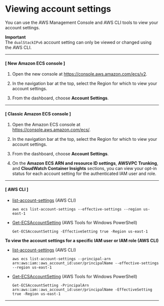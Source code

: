 # Viewing account settings<a name="ecs-viewing-longer-id-settings"></a>

You can use the AWS Management Console and AWS CLI tools to view your account settings\.

**Important**  
The `dualStackIPv6` account setting can only be viewed or changed using the AWS CLI\.

------
#### [ New Amazon ECS console ]

1. Open the new console at [https://console\.aws\.amazon\.com/ecs/v2](https://console.aws.amazon.com/ecs/v2)\.

1. In the navigation bar at the top, select the Region for which to view your account settings\. 

1. From the dashboard, choose **Account Settings**\.

------
#### [ Classic Amazon ECS console ]

1. Open the Amazon ECS console at [https://console\.aws\.amazon\.com/ecs/](https://console.aws.amazon.com/ecs/)\.

1. In the navigation bar at the top, select the Region for which to view your account settings\. 

1. From the dashboard, choose **Account Settings**\.

1. On the **Amazon ECS ARN and resource ID settings**, **AWSVPC Trunking**, and **CloudWatch Container Insights** sections, you can view your opt\-in status for each account setting for the authenticated IAM user and role\.

------
#### [ AWS CLI ]
+ [list\-account\-settings](https://docs.aws.amazon.com/cli/latest/reference/ecs/list-account-settings.html) \(AWS CLI\)

  ```
  aws ecs list-account-settings --effective-settings --region us-east-1
  ```
+ [Get\-ECSAccountSetting](https://docs.aws.amazon.com/powershell/latest/reference/items/Get-ECSAccountSetting.html) \(AWS Tools for Windows PowerShell\)

  ```
  Get-ECSAccountSetting -EffectiveSetting true -Region us-east-1
  ```

**To view the account settings for a specific IAM user or IAM role \(AWS CLI\)**
+ [list\-account\-settings](https://docs.aws.amazon.com/cli/latest/reference/ecs/list-account-settings.html) \(AWS CLI\)

  ```
  aws ecs list-account-settings --principal-arn arn:aws:iam::aws_account_id:user/principalName --effective-settings --region us-east-1
  ```
+ [Get\-ECSAccountSetting](https://docs.aws.amazon.com/powershell/latest/reference/items/Get-ECSAccountSetting.html) \(AWS Tools for Windows PowerShell\)

  ```
  Get-ECSAccountSetting -PrincipalArn arn:aws:iam::aws_account_id:user/principalName -EffectiveSetting true -Region us-east-1
  ```

------